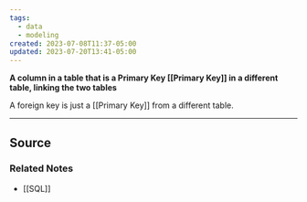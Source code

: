 ```yaml
---
tags:
  - data
  - modeling
created: 2023-07-08T11:37-05:00
updated: 2023-07-20T13:41-05:00
---
```

**A column in a table that is a Primary Key [[Primary Key]] in a different table, linking the two tables**

A foreign key is just a [[Primary Key]] from a different table.

---

## Source


### Related Notes
- [[SQL]]